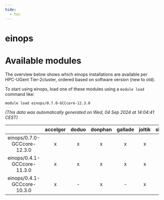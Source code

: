 ```yaml
---
hide:
  - toc
---
```


einops
======

# Available modules


The overview below shows which einops installations are available per HPC-UGent Tier-2cluster, ordered based on software version (new to old).

To start using einops, load one of these modules using a `module load` command like:

```shell
module load einops/0.7.0-GCCcore-12.3.0
```

*(This data was automatically generated on Wed, 04 Sep 2024 at 14:04:41 CEST)*  

| |accelgor|doduo|donphan|gallade|joltik|shinx|skitty|
| :---: | :---: | :---: | :---: | :---: | :---: | :---: | :---: |
|einops/0.7.0-GCCcore-12.3.0|x|x|x|x|x|x|x|
|einops/0.4.1-GCCcore-11.3.0|x|x|x|x|x|-|x|
|einops/0.4.1-GCCcore-10.3.0|x|-|x|-|x|-|-|
